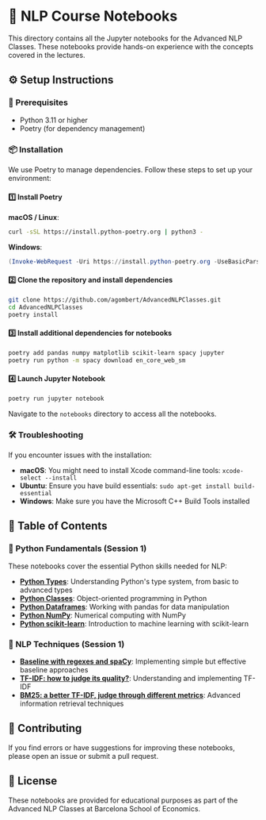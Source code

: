 # 📓 NLP Course Notebooks

This directory contains all the Jupyter notebooks for the Advanced NLP Classes. These notebooks provide hands-on experience with the concepts covered in the lectures.

## ⚙️ Setup Instructions

### 🔧 Prerequisites

- Python 3.11 or higher
- Poetry (for dependency management)

### 📦 Installation

We use Poetry to manage dependencies. Follow these steps to set up your environment:

#### 1️⃣ Install Poetry

**macOS / Linux**:
```bash
curl -sSL https://install.python-poetry.org | python3 -
```

**Windows**:
```powershell
(Invoke-WebRequest -Uri https://install.python-poetry.org -UseBasicParsing).Content | python -
```

#### 2️⃣ Clone the repository and install dependencies

```bash
git clone https://github.com/agombert/AdvancedNLPClasses.git
cd AdvancedNLPClasses
poetry install
```

#### 3️⃣ Install additional dependencies for notebooks

```bash
poetry add pandas numpy matplotlib scikit-learn spacy jupyter
poetry run python -m spacy download en_core_web_sm
```

#### 4️⃣ Launch Jupyter Notebook

```bash
poetry run jupyter notebook
```

Navigate to the `notebooks` directory to access all the notebooks.

### 🛠️ Troubleshooting

If you encounter issues with the installation:

- **macOS**: You might need to install Xcode command-line tools: `xcode-select --install`
- **Ubuntu**: Ensure you have build essentials: `sudo apt-get install build-essential`
- **Windows**: Make sure you have the Microsoft C++ Build Tools installed

## 📖 Table of Contents

### 🐍 Python Fundamentals (Session 1)

These notebooks cover the essential Python skills needed for NLP:

- **[Python Types](chapter1/Session_1_1_Python_1o1_1.ipynb)**: Understanding Python's type system, from basic to advanced types
- **[Python Classes](chapter1/Session_1_1_Python_1o1_2.ipynb)**: Object-oriented programming in Python
- **[Python Dataframes](chapter1/Session_1_1_Python_1o1_3.ipynb)**: Working with pandas for data manipulation
- **[Python NumPy](chapter1/Session_1_1_Python_1o1_4.ipynb)**: Numerical computing with NumPy
- **[Python scikit-learn](chapter1/Session_1_1_Python_1o1_5.ipynb)**: Introduction to machine learning with scikit-learn

### 📝 NLP Techniques (Session 1)

- **[Baseline with regexes and spaCy](chapter1/Session_1_2_baselines.ipynb)**: Implementing simple but effective baseline approaches
- **[TF-IDF: how to judge its quality?](chapter1/Session_1_3_tfidf.ipynb)**: Understanding and implementing TF-IDF
- **[BM25: a better TF-IDF, judge through different metrics](chapter1/Session_1_4_BM25.ipynb)**: Advanced information retrieval techniques

## 🤝 Contributing

If you find errors or have suggestions for improving these notebooks, please open an issue or submit a pull request.

## 📄 License

These notebooks are provided for educational purposes as part of the Advanced NLP Classes at Barcelona School of Economics.
